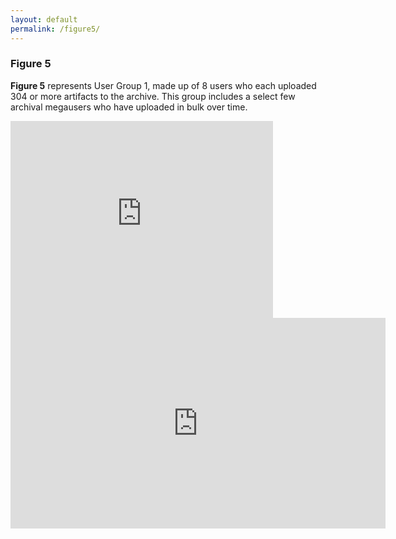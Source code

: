 ```yaml
---
layout: default
permalink: /figure5/
---
```


### Figure 5

**Figure 5** represents User Group 1, made up of 8 users who each uploaded 304 or more artifacts to the archive. This group includes a select few archival megausers who have uploaded in bulk over time.

<div class="responsive-embed">
  <iframe width="420" height="315" src="https://camullenphd.github.io/network/?dataset=UserOne#/" frameborder="0" allowfullscreen=""></iframe>
</div>

<div class=responsive-embed">
<iframe title="Bubble Chart Walkthrough" src="https://purl.dlib.indiana.edu/iudl/media/465544j641?urlappend=%2Fembed" width="600" height="337" frameborder="0" webkitallowfullscreen mozallowfullscreen allowfullscreen></iframe>
</div>
